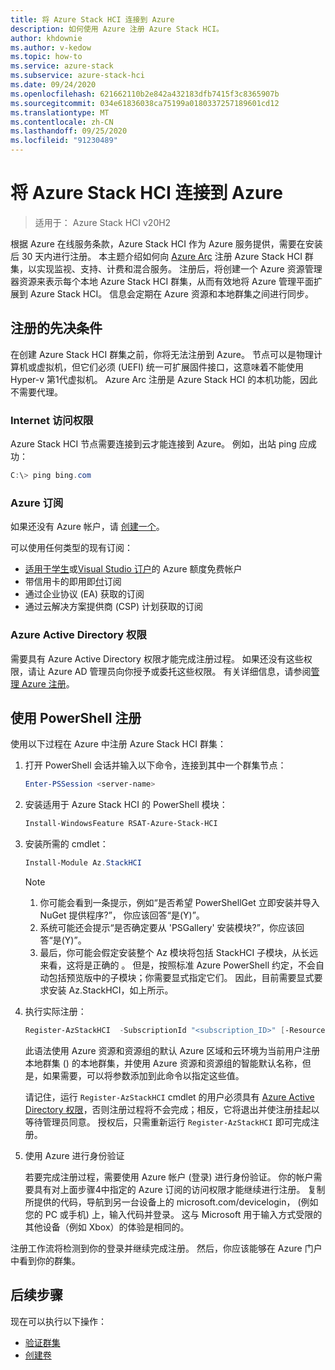 ```yaml
---
title: 将 Azure Stack HCI 连接到 Azure
description: 如何使用 Azure 注册 Azure Stack HCI。
author: khdownie
ms.author: v-kedow
ms.topic: how-to
ms.service: azure-stack
ms.subservice: azure-stack-hci
ms.date: 09/24/2020
ms.openlocfilehash: 621662110b2e842a432183dfb7415f3c8365907b
ms.sourcegitcommit: 034e61836038ca75199a0180337257189601cd12
ms.translationtype: MT
ms.contentlocale: zh-CN
ms.lasthandoff: 09/25/2020
ms.locfileid: "91230489"
---
```

# <a name="connect-azure-stack-hci-to-azure"></a>将 Azure Stack HCI 连接到 Azure

> 适用于： Azure Stack HCI v20H2

根据 Azure 在线服务条款，Azure Stack HCI 作为 Azure 服务提供，需要在安装后 30 天内进行注册。 本主题介绍如何向 [Azure Arc](https://azure.microsoft.com/services/azure-arc/) 注册 Azure Stack HCI 群集，以实现监视、支持、计费和混合服务。 注册后，将创建一个 Azure 资源管理器资源来表示每个本地 Azure Stack HCI 群集，从而有效地将 Azure 管理平面扩展到 Azure Stack HCI。 信息会定期在 Azure 资源和本地群集之间进行同步。 

## <a name="prerequisites-for-registration"></a>注册的先决条件

在创建 Azure Stack HCI 群集之前，你将无法注册到 Azure。 节点可以是物理计算机或虚拟机，但它们必须 (UEFI) 统一可扩展固件接口，这意味着不能使用 Hyper-v 第1代虚拟机。 Azure Arc 注册是 Azure Stack HCI 的本机功能，因此不需要代理。

### <a name="internet-access"></a>Internet 访问权限

Azure Stack HCI 节点需要连接到云才能连接到 Azure。 例如，出站 ping 应成功：

```PowerShell
C:\> ping bing.com
```

### <a name="azure-subscription"></a>Azure 订阅

如果还没有 Azure 帐户，请 [创建一个](https://azure.microsoft.com/)。 

可以使用任何类型的现有订阅：
- [适用于学生](https://azure.microsoft.com/free/students/)或[Visual Studio 订户](https://azure.microsoft.com/pricing/member-offers/credit-for-visual-studio-subscribers/)的 Azure 额度免费帐户
- 带信用卡的即用即[付](https://azure.microsoft.com/pricing/purchase-options/pay-as-you-go/)订阅
- 通过企业协议 (EA) 获取的订阅
- 通过云解决方案提供商 (CSP) 计划获取的订阅

### <a name="azure-active-directory-permissions"></a>Azure Active Directory 权限

需要具有 Azure Active Directory 权限才能完成注册过程。 如果还没有这些权限，请让 Azure AD 管理员向你授予或委托这些权限。 有关详细信息，请参阅[管理 Azure 注册](../manage/manage-azure-registration.md#azure-active-directory-permissions)。

## <a name="register-using-powershell"></a>使用 PowerShell 注册

使用以下过程在 Azure 中注册 Azure Stack HCI 群集：

1. 打开 PowerShell 会话并输入以下命令，连接到其中一个群集节点：

   ```PowerShell
   Enter-PSSession <server-name>
   ```

2. 安装适用于 Azure Stack HCI 的 PowerShell 模块：

   ```PowerShell
   Install-WindowsFeature RSAT-Azure-Stack-HCI
   ```

3. 安装所需的 cmdlet：

   ```PowerShell
   Install-Module Az.StackHCI
   ```

   > [!NOTE]
   > 1. 你可能会看到一条提示，例如“是否希望 PowerShellGet 立即安装并导入 NuGet 提供程序?”， 你应该回答“是(Y)”。
   > 2. 系统可能还会提示“是否确定要从 'PSGallery' 安装模块?”，你应该回答“是(Y)”。
   > 3. 最后，你可能会假定安装整个 Az 模块将包括 StackHCI 子模块，从长远来看，这将是正确的 。 但是，按照标准 Azure PowerShell 约定，不会自动包括预览版中的子模块；你需要显式指定它们。 因此，目前需要显式要求安装 Az.StackHCI，如上所示。

4. 执行实际注册：

   ```PowerShell
   Register-AzStackHCI  -SubscriptionId "<subscription_ID>" [-ResourceName] [-ResourceGroupName]
   ```

   此语法使用 Azure 资源和资源组的默认 Azure 区域和云环境为当前用户注册本地群集 () 的本地群集，并使用 Azure 资源和资源组的智能默认名称，但是，如果需要，可以将参数添加到此命令以指定这些值。

   请记住，运行 `Register-AzStackHCI` cmdlet 的用户必须具有 [Azure Active Directory 权限](../manage/manage-azure-registration.md#azure-active-directory-permissions)，否则注册过程将不会完成；相反，它将退出并使注册挂起以等待管理员同意。 授权后，只需重新运行 `Register-AzStackHCI` 即可完成注册。

5. 使用 Azure 进行身份验证

   若要完成注册过程，需要使用 Azure 帐户 (登录) 进行身份验证。 你的帐户需要具有对上面步骤4中指定的 Azure 订阅的访问权限才能继续进行注册。 复制所提供的代码，导航到另一台设备上的 microsoft.com/devicelogin， (例如您的 PC 或手机) 上，输入代码并登录。 这与 Microsoft 用于输入方式受限的其他设备（例如 Xbox）的体验是相同的。

注册工作流将检测到你的登录并继续完成注册。 然后，你应该能够在 Azure 门户中看到你的群集。

## <a name="next-steps"></a>后续步骤

现在可以执行以下操作：

- [验证群集](validate.md)
- [创建卷](../manage/create-volumes.md)

